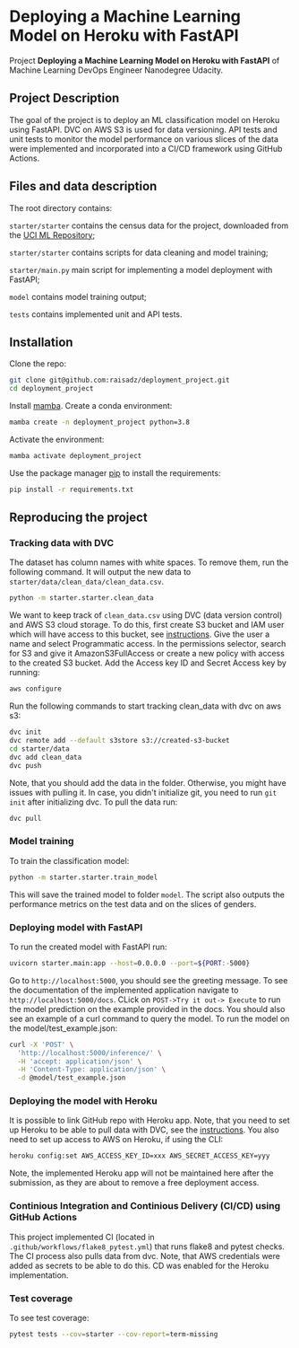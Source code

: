 # Deploying a Machine Learning Model on Heroku with FastAPI

Project **Deploying a Machine Learning Model on Heroku with FastAPI** of Machine Learning DevOps Engineer Nanodegree Udacity.

## Project Description
The goal of the project is to deploy an ML classification model on Heroku using FastAPI. DVC on AWS S3 is used for data versioning. API tests and unit tests to monitor the model performance on various slices of the data were implemented and incorporated into a CI/CD framework using GitHub Actions.

## Files and data description
The root directory contains:

`starter/starter` contains the census data for the project, downloaded from the [UCI ML Repository](https://archive.ics.uci.edu/ml/datasets/census+income);

`starter/starter` contains scripts for data cleaning and model training;

`starter/main.py` main script for implementing a model deployment with FastAPI;

`model` contains model training output;

`tests` contains implemented unit and API tests.
 
## Installation
Clone the repo:

```bash
git clone git@github.com:raisadz/deployment_project.git
cd deployment_project
```

Install [mamba](https://pypi.org/project/mamba/).
Create a conda environment:

```bash
mamba create -n deployment_project python=3.8
```

Activate the environment:

```bash
mamba activate deployment_project 
```

Use the package manager [pip](https://pip.pypa.io/en/stable/) to install the requirements:
```bash
pip install -r requirements.txt
```

## Reproducing the project
### Tracking data with DVC
The dataset has column names with white spaces. To remove them, run the following command. It will output the new data to `starter/data/clean_data/clean_data.csv`.
```bash
python -m starter.starter.clean_data
```
We want to keep track of `clean_data.csv` using DVC (data version control) and AWS S3 cloud storage. To do this, first create S3 bucket and IAM user which will have access to this bucket, see [instructions](https://docs.aws.amazon.com/IAM/latest/UserGuide/id_users_create.html#id_users_create_console). Give the user a name and select Programmatic access.
In the permissions selector, search for S3 and give it AmazonS3FullAccess or create a new policy with access to the created S3 bucket. Add the Access key ID and Secret Access key by running:
```bash
aws configure
```
Run the following commands to start tracking clean_data with dvc on aws s3: 
```bash
dvc init
dvc remote add --default s3store s3://created-s3-bucket
cd starter/data
dvc add clean_data
dvc push
```
Note, that you should add the data in the folder. Otherwise, you might have issues with pulling it. In case, you didn't initialize git, you need to run `git init` after initializing dvc. To pull the data run:
```bash
dvc pull
```
### Model training
To train the classification model:
```bash
python -m starter.starter.train_model
```
This will save the trained model to folder `model`. The script also outputs the performance metrics on the test data and on the slices of genders.

### Deploying model with FastAPI
To run the created model with FastAPI run:
```bash
uvicorn starter.main:app --host=0.0.0.0 --port=${PORT:-5000}
```
Go to `http://localhost:5000`, you should see the greeting message. To see the documentation of the implemented application navigate to `http://localhost:5000/docs`. CLick on `POST->Try it out-> Execute` to run the model prediction on the example provided in the docs. You should also see an example of a curl command to query the model. To run the model on the model/test_example.json:
```bash
curl -X 'POST' \
  'http://localhost:5000/inference/' \
  -H 'accept: application/json' \
  -H 'Content-Type: application/json' \
  -d @model/test_example.json
```

### Deploying the model with Heroku
It is possible to link GitHub repo with Heroku app. Note, that you need to set up Heroku to be able to pull data with DVC, see the [instructions](https://github.com/raisadz/deployment_project/blob/main/starter/dvc_on_heroku_instructions.md). You also need to set up access to AWS on Heroku, if using the CLI: 
```bash
heroku config:set AWS_ACCESS_KEY_ID=xxx AWS_SECRET_ACCESS_KEY=yyy
```
Note, the implemented Heroku app will not be maintained here after the submission, as they are about to remove a free deployment access.

### Continious Integration and Continious Delivery (CI/CD) using GitHub Actions
This project implemented CI (located in `.github/workflows/flake8_pytest.yml`) that runs flake8 and pytest checks. The CI process also pulls data from dvc. Note, that AWS credentials were added as secrets to be able to do this. CD was enabled for the Heroku implementation. 

### Test coverage
To see test coverage:
```bash
pytest tests --cov=starter --cov-report=term-missing
```
